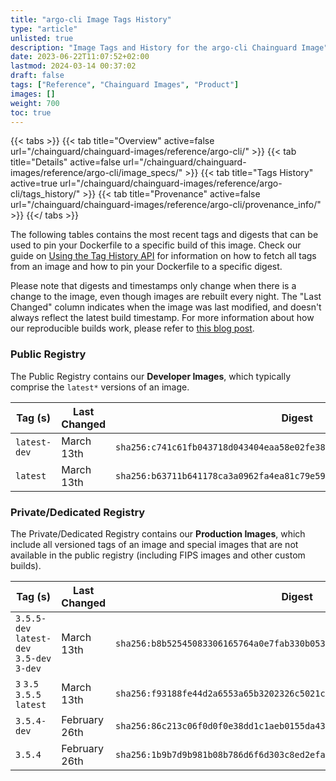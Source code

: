 ```yaml
---
title: "argo-cli Image Tags History"
type: "article"
unlisted: true
description: "Image Tags and History for the argo-cli Chainguard Image"
date: 2023-06-22T11:07:52+02:00
lastmod: 2024-03-14 00:37:02
draft: false
tags: ["Reference", "Chainguard Images", "Product"]
images: []
weight: 700
toc: true
---
```


{{< tabs >}}
{{< tab title="Overview" active=false url="/chainguard/chainguard-images/reference/argo-cli/" >}}
{{< tab title="Details" active=false url="/chainguard/chainguard-images/reference/argo-cli/image_specs/" >}}
{{< tab title="Tags History" active=true url="/chainguard/chainguard-images/reference/argo-cli/tags_history/" >}}
{{< tab title="Provenance" active=false url="/chainguard/chainguard-images/reference/argo-cli/provenance_info/" >}}
{{</ tabs >}}

The following tables contains the most recent tags and digests that can be used to pin your Dockerfile to a specific build of this image. Check our guide on [Using the Tag History API](/chainguard/chainguard-images/using-the-tag-history-api/) for information on how to fetch all tags from an image and how to pin your Dockerfile to a specific digest.

Please note that digests and timestamps only change when there is a change to the image, even though images are rebuilt every night. The "Last Changed" column indicates when the image was last modified, and doesn't always reflect the latest build timestamp. For more information about how our reproducible builds work, please refer to [this blog post](https://www.chainguard.dev/unchained/reproducing-chainguards-reproducible-image-builds).

### Public Registry
The Public Registry contains our **Developer Images**, which typically comprise the `latest*` versions of an image.

| Tag (s)       | Last Changed | Digest                                                                    |
|---------------|--------------|---------------------------------------------------------------------------|
|  `latest-dev` | March 13th   | `sha256:c741c61fb043718d043404eaa58e02fe3876b7e9a664a1f2f4b8df4d2fe7714f` |
|  `latest`     | March 13th   | `sha256:b63711b641178ca3a0962fa4ea81c79e59737258d04c8798f54f79db785620cb` |


### Private/Dedicated Registry
The Private/Dedicated Registry contains our **Production Images**, which include all versioned tags of an image and special images that are not available in the public registry (including FIPS images and other custom builds).

| Tag (s)                                     | Last Changed  | Digest                                                                    |
|---------------------------------------------|---------------|---------------------------------------------------------------------------|
|  `3.5.5-dev` `latest-dev` `3.5-dev` `3-dev` | March 13th    | `sha256:b8b52545083306165764a0e7fab330b053d8c7bb24a54243d090faa8b0cbc451` |
|  `3` `3.5` `3.5.5` `latest`                 | March 13th    | `sha256:f93188fe44d2a6553a65b3202326c5021cfb8801c17660ce1bba0474d7e10922` |
|  `3.5.4-dev`                                | February 26th | `sha256:86c213c06f0d0f0e38dd1c1aeb0155da436fb04589e8568bcff049fefb8e43b1` |
|  `3.5.4`                                    | February 26th | `sha256:1b9b7d9b981b08b786d6f6d303c8ed2efa8357511dab12b5d69c2891d3079377` |

